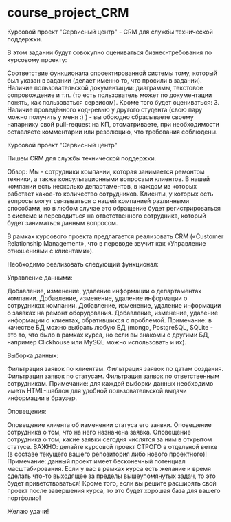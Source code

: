 # course_project_CRM
Курсовой проект "Сервисный центр" - CRM для службы технической поддержки.


В этом задании будут совокупно оцениваться бизнес-требования по курсовому проекту:

Соответствие функционала спроектированной системы тому, который был указан в задании (делает именно то, что просили в задании).
Наличие пользовательской документации: диаграммы, текстовое сопровождение и т.п. (то есть пользователь может по документации понять, как пользоваться сервисом).
Кроме того будет оцениваться: 3. Наличие проведённого код-ревью у другого студента (свою пару можно получить у меня :) ) - вы обоюдно сбрасываете своему напарнику свой pull-request на КП, отсматриваете, при необходимости оставляете комментарии или резолюцию, что требования соблюдены.

Курсовой проект "Сервисный центр"

Пишем CRM для службы технической поддержки.

Обзор: Мы - сотрудники компании, которая занимается ремонтом техники, а также консультационными вопросами клиентов. В нашей компании есть несколько департаментов, в каждом из которых работает какое-то количество сотрудников. Клиенты, у которых есть вопросы могут связываться с нашей компанией различными способами, но в любом случае это обращение будет регистрироваться в системе и переводиться на ответственного сотрудника, который будет заниматься данным вопросом.

В рамках курсового проекта предлагается реализовать CRM («Customer Relationship Management», что в переводе звучит как «Управление отношениями с клиентами»).

Необходимо реализовать следующий функционал:

Управление данными:

Добавление, изменение, удаление информации о департаментах компании.
Добавление, изменение, удаление информации о сотрудниках компании.
Добавление, изменение, удаление информации о заявках на ремонт оборудования.
Добавление, изменение, удаление информации о клиентах, обратившихся с проблемой.
Примечание: в качестве БД можно выбрать любую БД (mongo, PostgreSQL, SQLite - это то, что было в рамках курса, но если вы знакомы с другими БД, например Clickhouse или MySQL можно использовать и их).

Выборка данных:

Фильтрация заявок по клиентам.
Фильтрация заявок по датам создания.
Фильтрация заявок по статусам.
Фильтрация заявок по ответственным сотрудникам.
Примечание: для каждой выборки данных необходимо иметь HTML-шаблон для удобной пользовательской выдачи информации в браузер.

Оповещения:

Оповещение клиента об изменении статуса его заявки.
Оповещение сотрудника о том, что на него назначена заявка.
Оповещение сотрудника о том, какие заявки сегодня числятся за ним в открытом статусе.
ВАЖНО: делайте курсовой проект СТРОГО в отдельной ветке (в составе текущего вашего репозитория либо нового проектного)! Примечание: данный проект имеет бесконечный потенциал масштабирования. Если у вас в рамках курса есть желание и время сделать что-то выходящее за пределы вышеупомянутых задач, то это будет приветствоваться! Кроме того, если вы решите расширять свой проект после завершения курса, то это будет хорошая база для вашего портфолио!

Желаю удачи!
